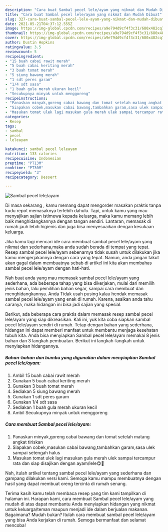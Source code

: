 ```yaml
---
description: "Cara buat Sambal pecel lele/ayam yang nikmat dan Mudah Dibuat"
title: "Cara buat Sambal pecel lele/ayam yang nikmat dan Mudah Dibuat"
slug: 327-cara-buat-sambal-pecel-lele-ayam-yang-nikmat-dan-mudah-dibuat
date: 2021-05-21T04:37:12.555Z
image: https://img-global.cpcdn.com/recipes/a9e794d9cf4f3c31/680x482cq70/sambal-pecel-leleayam-foto-resep-utama.jpg
thumbnail: https://img-global.cpcdn.com/recipes/a9e794d9cf4f3c31/680x482cq70/sambal-pecel-leleayam-foto-resep-utama.jpg
cover: https://img-global.cpcdn.com/recipes/a9e794d9cf4f3c31/680x482cq70/sambal-pecel-leleayam-foto-resep-utama.jpg
author: Dustin Hopkins
ratingvalue: 3.5
reviewcount: 5
recipeingredient:
- "15 buah cabai rawit merah"
- "5 buah cabai keriting merah"
- "3 buah tomat merah"
- "5 siung bawang merah"
- "1 sdt peres garam"
- "1/4 sdt sasa"
- "1 buah gula merah ukuran kecil"
- "Secukupnya minyak untuk menggoreng"
recipeinstructions:
- "Panaskan minyak,goreng cabai bawang dan tomat setelah matang angkat tiriskan"
- "Siapakan cobek,masukan cabai bawang,tambahkan garam,sasa ulek sampai setengah halus"
- "Masukan tomat ulek lagi masukan gula merah ulek sampai tercampur rata dan siap disajikan dengan ayam/lele😋🙏"
categories:
- Resep
tags:
- sambal
- pecel
- leleayam

katakunci: sambal pecel leleayam 
nutrition: 133 calories
recipecuisine: Indonesian
preptime: "PT13M"
cooktime: "PT30M"
recipeyield: "3"
recipecategory: Dessert

---
```



![Sambal pecel lele/ayam](https://img-global.cpcdn.com/recipes/a9e794d9cf4f3c31/680x482cq70/sambal-pecel-leleayam-foto-resep-utama.jpg)

Di masa  sekarang , kamu memang dapat mengorder masakan praktis tanpa kudu repot memasaknya terlebih dahulu. Tapi, untuk kamu yang mau menyajikan sajian istimewa kepada keluarga, maka kamu memang lebih baik menghidangkannya dengan tangan sendiri. Lantaran, memasak di rumah jauh lebih higienis dan juga bisa menyesuaikan dengan kesukaan keluarga.

Jika kamu lagi mencari ide cara membuat sambal pecel lele/ayam yang nikmat dan sederhana,maka anda sudah berada di tempat yang tepat. Resep sambal pecel lele/ayam  sebenarnya tidak susah untuk dilakukan jika kamu mengerjakannya dengan cara yang tepat. Namun, anda jangan takut akan gagal dalam membuatnya 
sebab di artikel ini kita akan membahas sambal pecel lele/ayam dengan hati-hati.  



Nah buat anda yang mau memasak sambal pecel lele/ayam yang sederhana, ada beberapa tahap yang bisa dikerjakan, mulai dari memilih jenis bahan, lalu pemilihan bahan segar, sampai cara membuat dan menghidangkannya. Anda Tidak usah pusing kalau hendak memasak sambal pecel lele/ayam yang enak di rumah. Karena, asalkan anda  tahu caranya, maka hidangan ini bisa jadi sajian yang spesial.

Berikut, ada beberapa cara praktis  dalam memasak resep sambal pecel lele/ayam yang siap dikreasikan. Kali ini, yuk kita coba siapkan sambal pecel lele/ayam sendiri di rumah. Tetap dengan bahan yang sederhana, hidangan ini dapat memberi manfaat untuk membantu menjaga kesehatan tubuh kita. Anda bisa menyiapkan Sambal pecel lele/ayam memakai 8 jenis bahan dan 3 langkah pembuatan. Berikut ini langkah-langkah untuk menyiapkan hidangannya.

<!--inarticleads1-->

##### Bahan-bahan dan bumbu yang digunakan dalam menyiapkan Sambal pecel lele/ayam:

1. Ambil 15 buah cabai rawit merah
1. Gunakan 5 buah cabai keriting merah
1. Gunakan 3 buah tomat merah
1. Sediakan 5 siung bawang merah
1. Gunakan 1 sdt peres garam
1. Gunakan 1/4 sdt sasa
1. Sediakan 1 buah gula merah ukuran kecil
1. Ambil Secukupnya minyak untuk menggoreng




<!--inarticleads2-->

##### Cara membuat Sambal pecel lele/ayam:

1. Panaskan minyak,goreng cabai bawang dan tomat setelah matang angkat tiriskan
1. Siapakan cobek,masukan cabai bawang,tambahkan garam,sasa ulek sampai setengah halus
1. Masukan tomat ulek lagi masukan gula merah ulek sampai tercampur rata dan siap disajikan dengan ayam/lele😋🙏




Nah, itulah artikel tentang  sambal pecel lele/ayam  yang sederhana dan gampang dilakukan versi kami. Semoga kamu mampu membuatnya dengan hasil yang dapat membuat oreng tercinta di rumah senang. 

Terima kasih kamu telah membaca resep yang tim kami tampilkan di halaman ini. Harapan kami, cara membuat  Sambal pecel lele/ayam yang mudah di atas dapat membantu Anda menyiapkan hidangan yang nikmat untuk keluarga/teman maupun menjadi ide dalam berjualan makanan. Bagaimana? Mudah bukan? Itulah cara membuat sambal pecel lele/ayam yang bisa Anda kerjakan di rumah. Semoga bermanfaat dan selamat mencoba!

